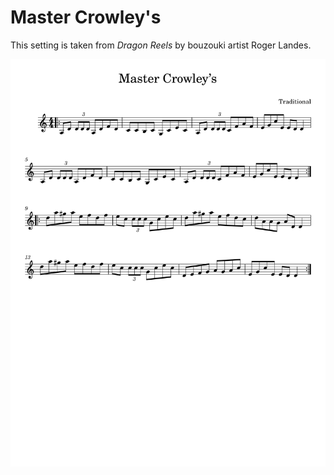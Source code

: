 # Master Crowley's

This setting is taken from _Dragon Reels_ by bouzouki artist Roger Landes.

![Master Crowley's](Master_Crowleys-1.png)
